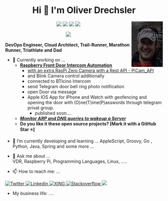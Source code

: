 <h1 align='center'>
Hi 👋 I'm Oliver Drechsler
</h1>

<img align="right" width="100" height="145" src="https://github.com/OliverDrechsler/OliverDrechsler/blob/main/img/oli_d.jpg">

<p align='center'>
<img src="https://img.shields.io/github/followers/OliverDrechsler?style=social" />
<img src="https://img.shields.io/twitter/follow/lolly_olmi?style=social" />
<a href="#"><img src="https://badges.pufler.dev/visits/oliverdrechsler/oliverdrechsler"></a>
<a href="#"><img src="https://badges.pufler.dev/repos/OliverDrechsler"></a>
</p>

<p align='center'>
  <a href="#"><img src="https://github-readme-stats.vercel.app/api?username=oliverdrechsler&show_icons=true&count_private=true&theme=dark" width="350"></a>
</p>

**DevOps Engineer, Cloud Architect, Trail-Runner, Marathon Runner, Triathlate and Dad**  


*  🔭 Currently working on ...  
   - **[Raspberry Front Door Intercom Automation](https://oliverdrechsler.github.io/front_door_intercom_automation/)**  
     - [with an extra RasPi Zero Camera with a Rest API - PiCam_API](https://github.com/OliverDrechsler/PiCam_API)
     - and Blink Camera control additionally  
     - connected to BTIcino Intercom
     - send Telegram door bell ring photo notification
     - open Door via message
     - Apple IOS App for iPhone and Watch with geofencing and opening the door with (O)ne(T)ime(P)asswords through telegram privat group.
       - published soon....  
   - ***[Monitor ARP and DNS queries to wakeup a Server](https://github.com/OliverDrechsler/MADwaS)***
   - **Do you like it these open source projects? [Mark it with a GitHub Star ⭐]**

- 🌱 I’m currently developing and learning ...
     AppleScript, Groovy, Go , Python, Java, Spring and some more ...

- 💬 Ask me about ...  
     VDR, Raspberry Pi, Programming Languages, Linux, .....  

- 📫 How to reach me: ...  
<a href="https://twitter.com/lolly_olmi">
  <img
      alt="Twitter"
      src="https://img.shields.io/badge/Twitter-1DA1F2?logo=twitter&logoColor=white&style=for-the-badge"
    />
</a>  
<a href="https://www.linkedin.com/in/oliver-drechsler-63628b10a/">
  <img
    alt="Linkedin"
    src="https://img.shields.io/badge/linkedin-0077B5?logo=linkedin&logoColor=white&style=for-the-badge"
  />
</a>  
<a href="https://www.xing.com/profile/Oliver_Drechsler5">
  <img
    alt="XING"
    src="https://img.shields.io/badge/XING-Oliver%20Drechsler-green"
  />
</a>  
<a href="https://stackoverflow.com/users/13054340/oliver-d">
  <img
    alt="Stackoverflow"
    src="https://img.shields.io/badge/StackOverflow-Oliver%20Drechsler-green"
  />
</a>  
 <a href="https://mailhide.io/e/EFARUDrX">
  <img
    src="https://img.shields.io/badge/ProtonMail-8B89CC?style=for-the-badge&logo=protonmail&logoColor=white"
  />
</a>  

- My business life:
  ....
